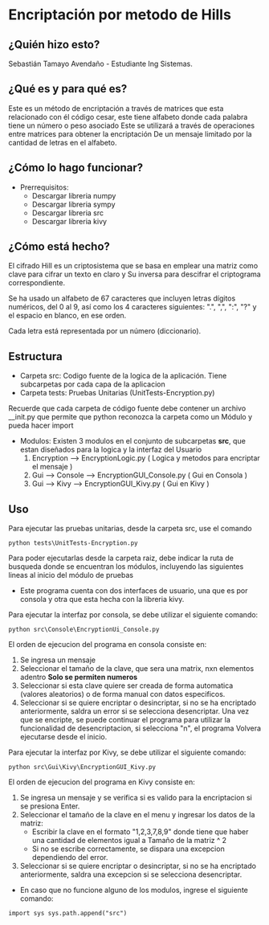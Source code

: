 # Encriptación por metodo de Hills

## ¿Quién hizo esto?

Sebastián Tamayo Avendaño - Estudiante Ing Sistemas.

## ¿Qué es y para qué es?

Este es un método de encriptación a través de matrices que esta relacionado con él código cesar, este tiene alfabeto donde cada palabra tiene un número o peso asociado Este se utilizará a través de operaciones entre matrices para obtener la encriptación De un mensaje limitado por la cantidad de letras en el alfabeto.

## ¿Cómo lo hago funcionar?

- Prerrequisitos: 
    - Descargar libreria numpy
    - Descargar libreria sympy
    - Descargar libreria src
    - Descargar libreria kivy


## ¿Cómo está hecho?

El cifrado Hill es un criptosistema que se basa en emplear una matriz como clave para cifrar un texto en claro y 
Su inversa para descifrar el criptograma correspondiente.

Se ha usado un alfabeto de 67 caracteres que incluyen letras  dígitos numéricos, del 0 al 9, 
así como los 4 caracteres siguientes: ".", ",", ":", "?" y el espacio en blanco, en ese orden.

Cada letra está representada por un número (diccionario).

## Estructura

- Carpeta src: Codigo fuente de la logica de la aplicación. Tiene subcarpetas por cada capa de la aplicacion
- Carpeta tests: Pruebas Unitarias (UnitTests-Encryption.py)

Recuerde que cada carpeta de código fuente debe contener un archivo __init.py que permite que python
reconozca la carpeta como un Módulo y pueda hacer import

- Modulos: Existen 3 modulos en el conjunto de subcarpetas **src**, que estan diseñados para la logica y la interfaz del Usuario
  1. Encryption --> EncryptionLogic.py ( Logica y metodos para encriptar el mensaje )
  2. Gui -->  Console -->  EncryptionGUI_Console.py ( Gui en Consola )
  3. Gui -->  Kivy -->  EncryptionGUI_Kivy.py ( Gui en Kivy )

## Uso

Para ejecutar las pruebas unitarias, desde la carpeta src, use el comando

`
  python tests\UnitTests-Encryption.py
`

Para poder ejecutarlas desde la carpeta raiz, debe indicar la ruta de busqueda donde se encuentran los
módulos, incluyendo las siguientes lineas al inicio del módulo de pruebas

- Este programa cuenta con dos interfaces de usuario, una que es por consola y otra que esta hecha con la libreria kivy.

Para ejecutar la interfaz por consola, se debe utilizar el siguiente comando:

`
  python src\Console\EncryptionUi_Console.py
`

El orden de ejecucion del programa en consola consiste en:

1. Se ingresa un mensaje
2. Seleccionar el tamaño de la clave, que sera una matrix, nxn elementos adentro **Solo se permiten numeros**
3. Seleccionar si esta clave quiere ser creada de forma automatica (valores aleatorios) o de forma manual con datos especificos.
4. Seleccionar si se quiere encriptar o desincriptar, si no se ha encriptado anteriormente, saldra un error si se selecciona desencriptar.
   Una vez que se encripte, se puede continuar el programa para utilizar la funcionalidad de desencriptacion, si selecciona "n", el programa
   Volvera ejecutarse desde el inicio.

Para ejecutar la interfaz por Kivy, se debe utilizar el siguiente comando:

`
  python src\Gui\Kivy\EncryptionGUI_Kivy.py
`

El orden de ejecucion del programa en Kivy consiste en:

1. Se ingresa un mensaje y se verifica si es valido para la encriptacion si se presiona Enter.
2. Seleccionar el tamaño de la clave en el menu y ingresar los datos de la matriz:
	- Escribir la clave en el formato "1,2,3,7,8,9" donde tiene que haber una cantidad de elementos igual a
	  Tamaño de la matriz ^ 2
	- Si no se escribe correctamente, se dispara una excepcion dependiendo del error.
3. Seleccionar si se quiere encriptar o desincriptar, si no se ha encriptado anteriormente, saldra una excepcion si se selecciona desencriptar.

- En caso que no funcione alguno de los modulos, ingrese el siguiente comando: 

`
  import sys
  sys.path.append("src")
`
